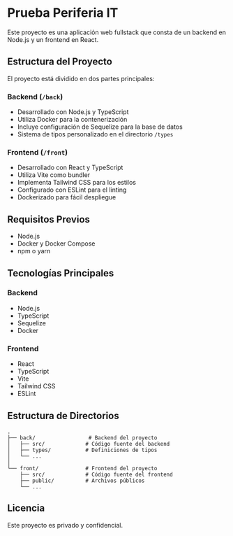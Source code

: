 # Prueba Periferia IT

Este proyecto es una aplicación web fullstack que consta de un backend en Node.js y un frontend en React.

## Estructura del Proyecto

El proyecto está dividido en dos partes principales:

### Backend (`/back`)
- Desarrollado con Node.js y TypeScript
- Utiliza Docker para la contenerización
- Incluye configuración de Sequelize para la base de datos
- Sistema de tipos personalizado en el directorio `/types`

### Frontend (`/front`)
- Desarrollado con React y TypeScript
- Utiliza Vite como bundler
- Implementa Tailwind CSS para los estilos
- Configurado con ESLint para el linting
- Dockerizado para fácil despliegue

## Requisitos Previos

- Node.js
- Docker y Docker Compose
- npm o yarn


## Tecnologías Principales

### Backend
- Node.js
- TypeScript
- Sequelize
- Docker

### Frontend
- React
- TypeScript
- Vite
- Tailwind CSS
- ESLint

## Estructura de Directorios

```
.
├── back/                 # Backend del proyecto
│   ├── src/             # Código fuente del backend
│   ├── types/           # Definiciones de tipos
│   └── ...
│
└── front/               # Frontend del proyecto
    ├── src/             # Código fuente del frontend
    ├── public/          # Archivos públicos
    └── ...
```

## Licencia

Este proyecto es privado y confidencial. 